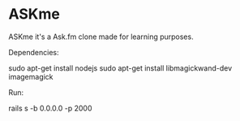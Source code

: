 ASKme
===

ASKme it's a Ask.fm clone made for learning purposes. <br/>

Dependencies:

sudo apt-get install nodejs
sudo apt-get install libmagickwand-dev imagemagick

Run:

rails s -b 0.0.0.0 -p 2000